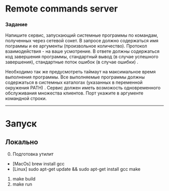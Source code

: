 # Remote commands server

### Задание
Напишите сервис, запускающий системные программы по командам, полученных через сетевой сокет. В запросе должно содержаться имя
пограммы и ее аргументы (произвольное количество). Протокол взаимодействия - на ваше усмотрение. В ответе должны содержаться код завершения программы, стандартный вывод (в случае успешного завершения), стандартные поток ошибок (в случае ошибки) . 

Необходимо так же предусмотреть таймаут на максимальное время выполнения программы. Все выполняемые программы должны содержаться в системных каталогах (указанных в переменной окружения РАТН) . Сервис должен иметь возможость одновременного обслуживания множества клиентов. Порт укажите в аргументе командной строки.

---

# Запуск

## Локально

0. Подготовка утилит
- \[MacOs\] brew install gcc
- \[Linux\] sudo apt-get update && sudo apt-get install gcc make
1. make build
2. make run
